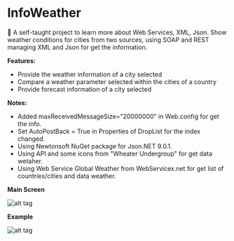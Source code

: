 # InfoWeather
 :construction: A self-taught project to learn more about Web Services, XML, Json. Show weather conditions for cities from two sources, using SOAP and REST managing XML and Json for get the information.
 
 **Features:**
 - Provide the weather information of a city selected
 - Compare a weather parameter selected within the cities of a country
 - Provide forecast information of a city selected
 
**Notes:**
 - Added maxReceivedMessageSize="20000000" in Web.config for get the info.
 - Set AutoPostBack = True in Properties of DropList for the index changed.
 - Using Newtonsoft NuGet package for Json.NET 9.0.1.
 - Using API and some icons from "Wheater Undergroup" for get data wetaher.
 - Using Web Service Global Weather from WebServicex.net for get list of countries/cities and data weather.
 
**Main Screen**

![alt tag](https://raw.github.com/rnieva/infoweather/master/imgs/MainScreen.png)

 **Example**

![alt tag](https://raw.github.com/rnieva/infoweather/master/imgs/ExampleInfo.png)

